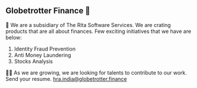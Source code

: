 ## Globetrotter Finance 👋

🌈 We are a subsidiary of The Rita Software Services. We are crating products that are all about finances. Few exciting initiatives that we have are below:

1. Identity Fraud Prevention
2. Anti Money Laundering
3. Stocks Analysis

🙋‍♀️ As we are growing, we are looking for talents to contribute to our work. Send your resume. hra.india@globetrotter.finance
